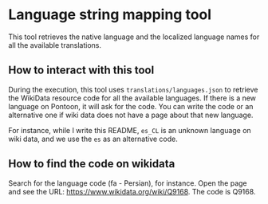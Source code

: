 # Language string mapping tool

This tool retrieves the native language and the localized language names for
all the available translations.

## How to interact with this tool

During the execution, this tool uses `translations/languages.json` to retrieve
the WikiData resource code for all the available languages. If there is a new
language on Pontoon, it will ask for the code.  You can write the code or an
alternative one if wiki data does not have a page about that new language.

For instance, while I write this README, `es_CL` is an unknown language on wiki
data, and we use the `es` as an alternative code.

## How to find the code on wikidata

Search for the language code (fa - Persian), for instance. Open the page and
see the URL: https://www.wikidata.org/wiki/Q9168. The code is Q9168.
